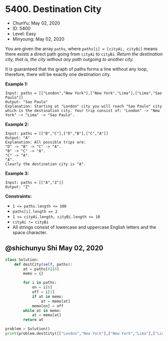 # 5400. Destination City

* ChunYu: May 02, 2020
* ID: 5400
* Level: Easy
* Minyoung: May 02, 2020

You are given the array `paths`, where `paths[i] = [cityAi, cityBi]` means there exists a direct path going from `cityAi` to `cityBi`. _Return the destination city, that is, the city without any path outgoing to another city._

It is guaranteed that the graph of paths forms a line without any loop, therefore, there will be exactly one destination city.

**Example 1:**

```text
Input: paths = [["London","New York"],["New York","Lima"],["Lima","Sao Paulo"]]
Output: "Sao Paulo" 
Explanation: Starting at "London" city you will reach "Sao Paulo" city which is the destination city. Your trip consist of: "London" -> "New York" -> "Lima" -> "Sao Paulo".
```

**Example 2:**

```text
Input: paths = [["B","C"],["D","B"],["C","A"]]
Output: "A"
Explanation: All possible trips are: 
"D" -> "B" -> "C" -> "A". 
"B" -> "C" -> "A". 
"C" -> "A". 
"A". 
Clearly the destination city is "A".
```

**Example 3:**

```text
Input: paths = [["A","Z"]]
Output: "Z"
```

**Constraints:**

* `1 <= paths.length <= 100`
* `paths[i].length == 2`
* `1 <= cityAi.length, cityBi.length <= 10`
* `cityAi != cityBi`
* All strings consist of lowercase and uppercase English letters and the space character.

## @shichunyu Shi May 02, 2020

```python
class Solution:
    def destCity(self, paths):
        at = paths[0][0]
        memo = {}

        for i in paths:
            on = i[0]
            off = i[1]
            if at in memo:
                at = memo[at]
            memo[on] = off
        while at in memo:
            at = memo[at]
        return at

problem = Solution()
print(problem.destCity([["London","New York"],["New York","Lima"],["Lima","Sao Paulo"]]))
```

